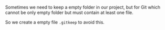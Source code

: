 Sometimes we need to keep a empty folder in our project, but for Git which cannot be only empty folder but must contain at least one file.

So we create a empty file `.gitkeep` to avoid this.
